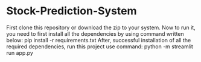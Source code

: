 # Stock-Prediction-System
First clone this repository or download the zip to your system. 
Now to run it, you need to first install all the dependencies by using command written below:
pip install -r requirements.txt
After, successful installation of all the required dependencies, run this project use command:
python -m streamlit run app.py
